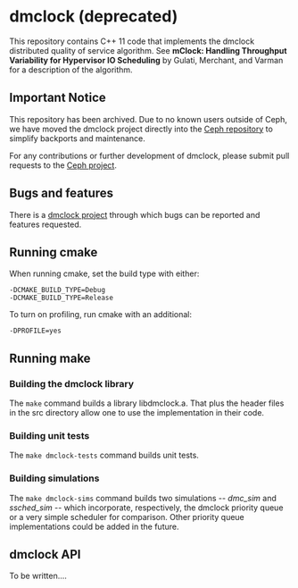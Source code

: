 # dmclock (deprecated)

This repository contains C++ 11 code that implements the dmclock
distributed quality of service algorithm. See __mClock: Handling
Throughput Variability for Hypervisor IO Scheduling__ by Gulati,
Merchant, and Varman for a description of the algorithm.

## Important Notice

This repository has been archived. Due to no known users outside
of Ceph, we have moved the dmclock project directly into the
[Ceph repository](https://github.com/ceph/ceph) to simplify backports
and maintenance.

For any contributions or further development of dmclock, please submit 
pull requests to the [Ceph project](https://github.com/ceph/ceph).

## Bugs and features

There is a [dmclock project](https://tracker.ceph.com/projects/dmclock) through
which bugs can be reported and features requested.

## Running cmake

When running cmake, set the build type with either:

    -DCMAKE_BUILD_TYPE=Debug
    -DCMAKE_BUILD_TYPE=Release

To turn on profiling, run cmake with an additional:

    -DPROFILE=yes

## Running make

### Building the dmclock library

The `make` command builds a library libdmclock.a. That plus the header
files in the src directory allow one to use the implementation in
their code.

### Building unit tests

The `make dmclock-tests` command builds unit tests.

### Building simulations

The `make dmclock-sims` command builds two simulations -- *dmc_sim*
and *ssched_sim* -- which incorporate, respectively, the dmclock
priority queue or a very simple scheduler for comparison. Other
priority queue implementations could be added in the future.

## dmclock API

To be written....
